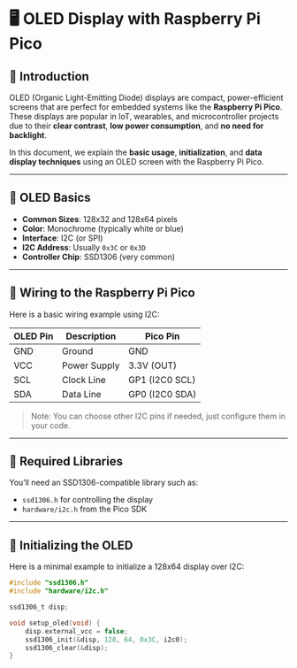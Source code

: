 # 🖥️ OLED Display with Raspberry Pi Pico

## 📘 Introduction

OLED (Organic Light-Emitting Diode) displays are compact, power-efficient screens that are perfect for embedded systems like the **Raspberry Pi Pico**. These displays are popular in IoT, wearables, and microcontroller projects due to their **clear contrast**, **low power consumption**, and **no need for backlight**.

In this document, we explain the **basic usage**, **initialization**, and **data display techniques** using an OLED screen with the Raspberry Pi Pico.

---

## 🔌 OLED Basics

- **Common Sizes**: 128x32 and 128x64 pixels
- **Color**: Monochrome (typically white or blue)
- **Interface**: I2C (or SPI)
- **I2C Address**: Usually `0x3C` or `0x3D`
- **Controller Chip**: SSD1306 (very common)

---

## 🔧 Wiring to the Raspberry Pi Pico

Here is a basic wiring example using I2C:

| OLED Pin | Description      | Pico Pin     |
|----------|------------------|--------------|
| GND      | Ground           | GND          |
| VCC      | Power Supply     | 3.3V (OUT)   |
| SCL      | Clock Line       | GP1 (I2C0 SCL) |
| SDA      | Data Line        | GP0 (I2C0 SDA) |

> Note: You can choose other I2C pins if needed, just configure them in your code.

---

## 📄 Required Libraries

You’ll need an SSD1306-compatible library such as:

- `ssd1306.h` for controlling the display
- `hardware/i2c.h` from the Pico SDK

---

## 🧰 Initializing the OLED

Here is a minimal example to initialize a 128x64 display over I2C:

```c
#include "ssd1306.h"
#include "hardware/i2c.h"

ssd1306_t disp;

void setup_oled(void) {
    disp.external_vcc = false;
    ssd1306_init(&disp, 128, 64, 0x3C, i2c0);
    ssd1306_clear(&disp);
}
